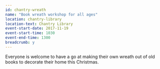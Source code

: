 ```yaml
---
id: chantry-wreath
name: "Book wreath workshop for all ages"
location: chantry-library
location-text: Chantry Library
event-start-date: 2017-11-19
event-start-time: 1030
event-end-time: 1300
breadcrumb: y
---
```


Everyone is welcome to have a go at making their own wreath out of old books to decorate their home this Christmas.
